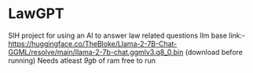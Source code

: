 # LawGPT
 SIH project for using an AI to answer law related questions
 llm base link:- https://huggingface.co/TheBloke/Llama-2-7B-Chat-GGML/resolve/main/llama-2-7b-chat.ggmlv3.q8_0.bin (download before running)
 Needs atleast *9gb* of ram free to run
